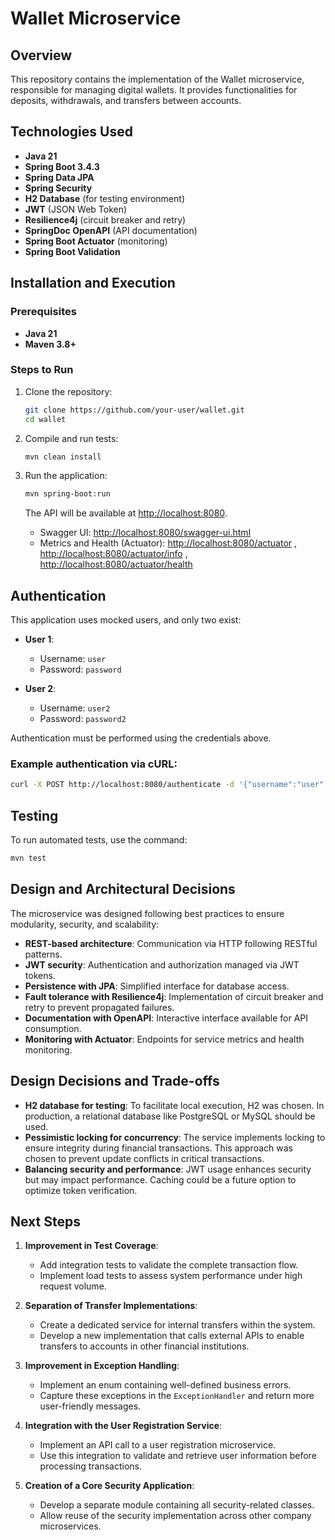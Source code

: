 # Wallet Microservice

## Overview

This repository contains the implementation of the Wallet microservice, responsible for managing digital wallets. It provides functionalities for deposits, withdrawals, and transfers between accounts.

## Technologies Used

- **Java 21**
- **Spring Boot 3.4.3**
- **Spring Data JPA**
- **Spring Security**
- **H2 Database** (for testing environment)
- **JWT** (JSON Web Token)
- **Resilience4j** (circuit breaker and retry)
- **SpringDoc OpenAPI** (API documentation)
- **Spring Boot Actuator** (monitoring)
- **Spring Boot Validation**

## Installation and Execution

### Prerequisites

- **Java 21**
- **Maven 3.8+**

### Steps to Run

1. Clone the repository:
    ```bash
    git clone https://github.com/your-user/wallet.git
    cd wallet
    ```

2. Compile and run tests:
    ```bash
    mvn clean install
    ```

3. Run the application:
    ```bash
    mvn spring-boot:run
    ```

   The API will be available at [http://localhost:8080](http://localhost:8080).

   - Swagger UI: [http://localhost:8080/swagger-ui.html](http://localhost:8080/swagger-ui.html)
   - Metrics and Health (Actuator): [http://localhost:8080/actuator](http://localhost:8080/actuator) , [http://localhost:8080/actuator/info](http://localhost:8080/actuator/info) , [http://localhost:8080/actuator/health](http://localhost:8080/actuator/health)


## Authentication

This application uses mocked users, and only two exist:

- **User 1**:
  - Username: `user`
  - Password: `password`

- **User 2**:
  - Username: `user2`
  - Password: `password2`

Authentication must be performed using the credentials above.

### Example authentication via cURL:
```bash
curl -X POST http://localhost:8080/authenticate -d '{"username":"user", "password":"password"}' -H "Content-Type: application/json"
```

## Testing

To run automated tests, use the command:

```bash
mvn test
```

## Design and Architectural Decisions

The microservice was designed following best practices to ensure modularity, security, and scalability:

- **REST-based architecture**: Communication via HTTP following RESTful patterns.
- **JWT security**: Authentication and authorization managed via JWT tokens.
- **Persistence with JPA**: Simplified interface for database access.
- **Fault tolerance with Resilience4j**: Implementation of circuit breaker and retry to prevent propagated failures.
- **Documentation with OpenAPI**: Interactive interface available for API consumption.
- **Monitoring with Actuator**: Endpoints for service metrics and health monitoring.

## Design Decisions and Trade-offs

- **H2 database for testing**: To facilitate local execution, H2 was chosen. In production, a relational database like PostgreSQL or MySQL should be used.
- **Pessimistic locking for concurrency**: The service implements locking to ensure integrity during financial transactions. This approach was chosen to prevent update conflicts in critical transactions.
- **Balancing security and performance**: JWT usage enhances security but may impact performance. Caching could be a future option to optimize token verification.

## Next Steps

1. **Improvement in Test Coverage**:
    - Add integration tests to validate the complete transaction flow.
    - Implement load tests to assess system performance under high request volume.

2. **Separation of Transfer Implementations**:
   - Create a dedicated service for internal transfers within the system.
   - Develop a new implementation that calls external APIs to enable transfers to accounts in other financial institutions.

3. **Improvement in Exception Handling**:
   - Implement an enum containing well-defined business errors.
   - Capture these exceptions in the `ExceptionHandler` and return more user-friendly messages.

4. **Integration with the User Registration Service**:
   - Implement an API call to a user registration microservice.
   - Use this integration to validate and retrieve user information before processing transactions.

5. **Creation of a Core Security Application**:
   - Develop a separate module containing all security-related classes.
   - Allow reuse of the security implementation across other company microservices.
